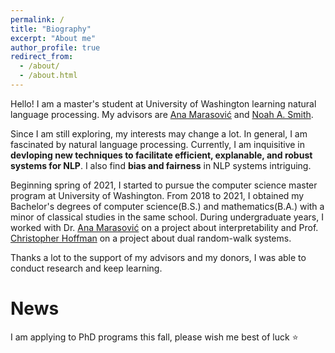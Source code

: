 ```yaml
---
permalink: /
title: "Biography"
excerpt: "About me"
author_profile: true
redirect_from: 
  - /about/
  - /about.html
---
```

Hello! I am a master's student at University of Washington learning natural language processing. My advisors are [Ana Marasović](https://www.anamarasovic.com/) and [Noah A. Smith](https://homes.cs.washington.edu/~nasmith/).

Since I am still exploring, my interests may change a lot. In general, I am fascinated by natural language processing. Currently, I am inquisitive in **devloping new techniques to facilitate efficient, explanable, and robust systems for NLP**. I also find **bias and fairness** in NLP systems intriguing.

Beginning spring of 2021, I started to pursue the computer science master program at University of Washington. From 2018 to 2021, I obtained my Bachelor's degrees of computer science(B.S.) and mathematics(B.A.) with a minor of classical studies in the same school. During undergraduate years, I worked with Dr. [Ana Marasović](https://www.anamarasovic.com/) on a project about interpretability and Prof. [Christopher Hoffman](https://sites.math.washington.edu/~hoffman/) on a project about dual random-walk systems.

Thanks a lot to the support of my advisors and my donors, I was able to conduct research and keep learning.

News
======
I am applying to PhD programs this fall, please wish me best of luck ⭐
